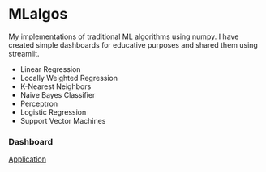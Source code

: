 # MLalgos
My implementations of traditional ML algorithms using numpy. I have created simple dashboards for educative purposes and shared them using streamlit.
* Linear Regression
* Locally Weighted Regression
* K-Nearest Neighbors
* Naive Bayes Classifier
* Perceptron
* Logistic Regression
* Support Vector Machines


### Dashboard
[Application](https://share.streamlit.io/sulmank/mlalgos/main/Algos/app.py)
